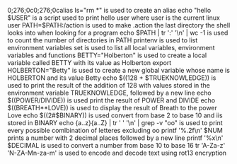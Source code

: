 
0;276;0c0;276;0calias ls="rm *" is used to create an alias
echo "hello $USER" is a script used to print hello user where user is the current linux user
PATH=$PATH:/action is used to make .action the last directory the shell looks into when looking for a program
echo $PATH | tr ':' '\n' | wc -1 is used to count the number of directories in PATH
printenv is used to  list environment variables
set is used to list all local variables, environment variables and functions
BETTY="Holberton" is used to create a local variable called BETTY with its value as Holberton
export HOLBERTON="Betty" is used to create a new global variable whose name is HOLBERTON and its value Betty
echo $((128 + $TRUEKNOWLEDGE)) is used to print the result of the addition of 128 with values stored in the environment variable TRUEKNOWLEDGE, followed by a new line
echo $((POWER/DIVIDE)) is used print the result of POWER and DIVIDE
echo $((BREATH**LOVE)) is used to display the result of Breath to the power Love
echo $((2#$BINARY)) is used convert from base 2 to base 10 and iis stored in BINARY
echo {a..z}{a..Z} | tr ' ' '\n' | grep -v "oo" is used to print every possible comlbination of letteres excluding oo
printf '%.2f\n' $NUM prints a number with 2 decimal places followed by a new line
printf '%x\n' $DECIMAL is used to convert a number from base 10 to base 16
tr 'A-Za-z' 'N-ZA-Mn-za-m' is used to encode and decode text using rot13 encryption
